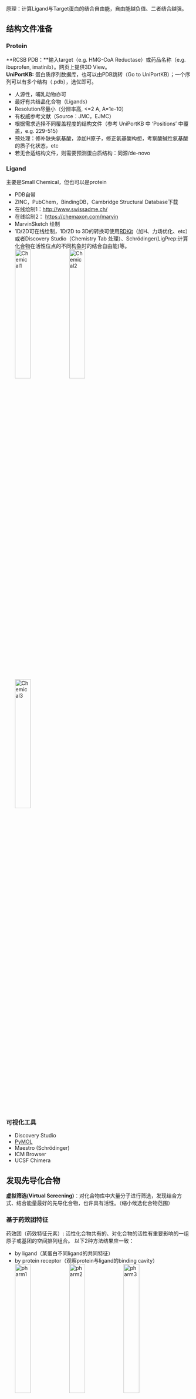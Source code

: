 <style>
img{
    width: 30%;
}
</style>



原理：计算Ligand与Target蛋白的结合自由能，自由能越负值、二者结合越强。


## 结构文件准备

### Protein
**RCSB PDB：**输入target（e.g. HMG-CoA Reductase）或药品名称（e.g. ibuprofen, imatinib）。网页上提供3D View。  
**UniPortKB:** 蛋白质序列数据库，也可以由PDB跳转（Go to UniPortKB）；一个序列可以有多个结构（.pdb），选优即可。  

* 人源性，哺乳动物亦可
* 最好有共结晶化合物（Ligands）
* Resolution尽量小（分辨率高, <=2 A, A=1e-10）
* 有权威参考文献（Source：JMC，EJMC）   
* 根据需求选择不同覆盖程度的结构文件（参考 UniPortKB 中 ‘Positions’ 中覆盖，e.g. 229-515）   
* 预处理：修补缺失氨基酸，添加H原子，修正氨基酸构想，考察酸碱性氨基酸的质子化状态，etc
* 若无合适结构文件，则需要预测蛋白质结构：同源/de-novo


### Ligand
主要是Small Chemical，但也可以是protein    

* PDB自带
* ZINC，PubChem，BindingDB，Cambridge Structural Database下载
* 在线绘制1：http://www.swissadme.ch/
* 在线绘制2： https://chemaxon.com/marvin
* MarvinSketch 绘制   
* 1D/2D可在线绘制，1D/2D to 3D的转换可使用[RDKit](../../Bioinfo/Blocks/RDKit)（加H、力场优化、etc）或者Discovery Studio（Chemistry Tab 处理）、Schrödinger(LigPrep:计算化合物在活性位点的不同构象时的结合自由能)等。  
![Chemical1](CADD/img/Chemical1.png)
![Chemical2](CADD/img/Chemical2.png)  
![Chemical3](CADD/img/Chemical3.png)



### 可视化工具
* Discovery Studio
* [PyMOL](../../Bioinfo/Gallary/Toolkit/PyMOL)
* Maestro (Schrödinger)
* ICM Browser
* UCSF Chimera




## 发现先导化合物
**虚拟筛选(Virtual Screening)**：对化合物库中大量分子进行筛选，发现结合方式、结合能量最好的先导化合物，也许具有活性。（缩小候选化合物范围）
### 基于药效团特征
药效团（药效特征元素）: 活性化合物共有的、对化合物的活性有重要影响的一组原子或基团的空间排列组合。 
以下2种方法结果应一致：  

* by ligand（某蛋白不同ligand的共同特征）
* by protein receptor（观察protein与ligand的binding cavity）   
![pharm1](CADD/img/pharm1.jpg)
![pharm2](CADD/img/pharm2.jpg)
![pharm3](CADD/img/pharm3.jpg)

#### 药效团发现
* Poseview(2D online): https://proteins.plus/
* PLIP(3D online): https://plip-tool.biotec.tu-dresden.de/plip-web/plip/index
* LigPlot
* Maestro (Schrödinger)   
* Discovery Studio，LigandScout（见下文筛选）   


##### Poseview 示例
```
Step 1: https://proteins.plus/4dkl
Step 2: create pocket  -->
Step 3: PoseView --- Settings --- Click Ligands[+] on the left to fillin 'Ligands'
Step 4: Submit Calculation
```
![poseview](CADD/img/poseview.png)

##### Discovery Studio 
课程截图 (Receptor-Ligand Interactions)  
![pose1](CADD/img/pose1.jpg)
![pose2](CADD/img/pose2.jpg)
![pose3](CADD/img/pose3.jpg)
![pose4](CADD/img/pose4.jpg)


#### 药效团确认
* 分析同一蛋白的多个晶体结构
* [Protein Contacts Atlas](http://pca.mbgroup.bio/index.html) 获取关键氨基酸
* 查阅文献中已验证药效团
* 综合by ligand与by protein结果
* 分子动力学模拟 获取关键氨基酸 (e.g. Schrödinger)    



#### Screening
* [ZINCPharmer](http://zincpharmer.csb.pitt.edu/): 工具某个PDB的ligand位，在线screening ZINC化合物数据库
* [Pharmit](https://pharmit.csb.pitt.edu/)：选择数据库中PDB与其Ligand，得到药效团3D模型（可以on-off相关特征）;随后可以在线Screening：Search MolPort
* **LigandScout**： 设置有ZINC数据库（Screening Settings -- Database to screen），只要读取蛋白晶体结构，选中ZINC小分子，会自动生成药效团3D展示（2D图也可）。**它有Ligand-Based和Structure-Based模式**     
 
![LigandScout1](CADD/img/LigandScout1.jpg)!




### 基于分子对接
将小分子放置于受体蛋白的活性位点处，寻找合适的取向和构象，使得ligand与receptor的形状和结合自由能最佳。

* 刚性/柔性对接等，TODO：待尝试Gromacs。 
* [ZDOCK](https://zdock.umassmed.edu/)：在线对接2个pdb蛋白 
* iGEMDOCK  
![iGEMDOCK](CADD/img/iGEMDOCK.png)!
* Discovery Studio 内置了AutoDock Vina等  
* Schrödinger部分报告（来自课程截图）   
![Schrodinger1](CADD/img/Schrodinger1.jpg)!
![Schrodinger2](CADD/img/Schrodinger2.jpg)!
![Schrodinger3](CADD/img/Schrodinger3.jpg)!
![Schrodinger4](CADD/img/Schrodinger4.jpg)!



## 优化先导化合物
修饰先导化合物，得到其衍生物；尽量降低衍生物与Target蛋白的结合自由能（e.g. -10 kcal/mol TO -16 kcal/mol）。

* Discovery Studio中修改小分子，或者修改1D格式，**待学习**



## 药性评估
**药物代谢动力学**：ADME - 吸收，分布，代谢，排出，毒性(e.g. hERG毒性)   
**类药性**：Lipinski(rule of five，基于2287个分子，便捷但粗放，Drug likeness DB 中 76.36%符合)，Ghose，Oprea  
![Lipinski](CADD/img/Lipinski.png)!  

* 在线工具-swissadme：http://www.swissadme.ch/
* 在线工具-molsoft：https://molsoft.com/mprop
* 在线工具-pkcsm：https://biosig.lab.uq.edu.au/pkcsm/
* 在线工具-ADMETlab：https://admetmesh.scbdd.com/    



## 全新药物设计
![add1](CADD/img/add1.png)!
![add2](CADD/img/add2.png)!
![add3](CADD/img/add3.png)!



## 其它相关概念
![OtherTerm](CADD/img/OtherTerm.jpg)





## 参考&其余
Discovery Studio: https://zhuanlan.zhihu.com/p/135307440  
LigPlot: https://zhuanlan.zhihu.com/p/470635337  
Ligplot & Poseview: https://zhuanlan.zhihu.com/p/366602798  
Schrödinger: https://zhuanlan.zhihu.com/p/401697711  
Maestro: https://zhuanlan.zhihu.com/p/401872578  
pkCSM: https://zhuanlan.zhihu.com/p/588494965    


Materials Studio: https://zhuanlan.zhihu.com/p/340196124     
配体结构修正: https://zhuanlan.zhihu.com/p/489114015   
分子对接: https://blog.csdn.net/weixin_42655515/article/details/113706516   
RDKit: https://zhuanlan.zhihu.com/p/82497166    




